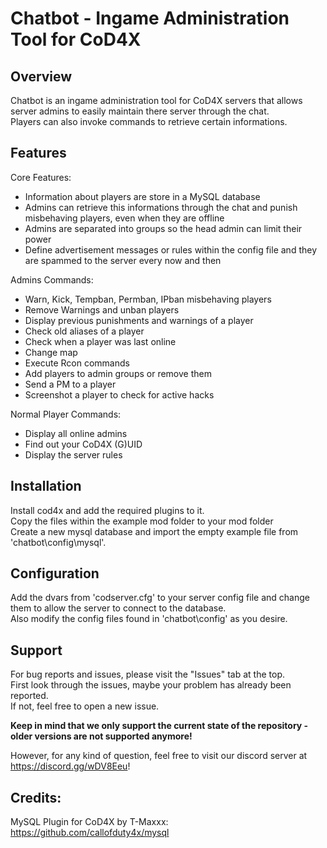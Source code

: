 # Chatbot - Ingame Administration Tool for CoD4X

## Overview

Chatbot is an ingame administration tool for CoD4X servers that allows server admins to easily maintain there server through the chat.<br/>
Players can also invoke commands to retrieve certain informations.

## Features
Core Features:
- Information about players are store in a MySQL database
- Admins can retrieve this informations through the chat and punish misbehaving players, even when they are offline
- Admins are separated into groups so the head admin can limit their power
- Define advertisement messages or rules within the config file and they are spammed to the server every now and then

Admins Commands:
- Warn, Kick, Tempban, Permban, IPban misbehaving players
- Remove Warnings and unban players
- Display previous punishments and warnings of a player
- Check old aliases of a player
- Check when a player was last online
- Change map
- Execute Rcon commands
- Add players to admin groups or remove them
- Send a PM to a player
- Screenshot a player to check for active hacks

Normal Player Commands:
- Display all online admins
- Find out your CoD4X (G)UID
- Display the server rules


## Installation

Install cod4x and add the required plugins to it.<br/>
Copy the files within the example mod folder to your mod folder<br/>
Create a new mysql database and import the empty example file from 'chatbot\config\mysql'.

## Configuration

Add the dvars from 'codserver.cfg' to your server config file and change them to allow the server to connect to the database.<br/>
Also modify the config files found in 'chatbot\config\' as you desire.<br/>

## Support
For bug reports and issues, please visit the "Issues" tab at the top.<br/>
First look through the issues, maybe your problem has already been reported.<br/>
If not, feel free to open a new issue.<br/>

**Keep in mind that we only support the current state of the repository - older versions are not supported anymore!**

However, for any kind of question, feel free to visit our discord server at https://discord.gg/wDV8Eeu!

## Credits:
MySQL Plugin for CoD4X by T-Maxxx:
https://github.com/callofduty4x/mysql
